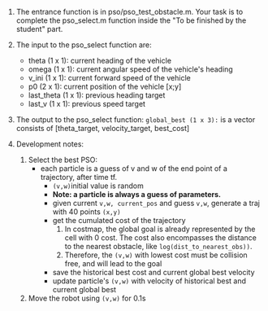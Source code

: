1. The entrance function is in pso/pso_test_obstacle.m. Your task is to complete the pso_select.m function inside the "To be finished by the student" part.

2. The input to the pso_select function are:
   - theta (1 x 1): current heading of the vehicle
   - omega (1 x 1): current angular speed of the vehicle's heading
   - v_ini (1 x 1): current forward speed of the vehicle
   - p0 (2 x 1): current position of the vehicle [x;y]
   - last_theta (1 x 1): previous heading target
   - last_v (1 x 1): previous speed target

3. The output to the pso_select function: ```global_best (1 x 3):``` is a vector consists of [theta_target, velocity_target, best_cost] 

4. Development notes: 
    1. Select the best PSO: 
        - each particle is a guess of v and w of the end point of a trajectory, after time tf. 
            - ```(v,w)```initial value is random 
            - **Note: a particle is always a guess of parameters.**
            - given current ```v,w, current_pos``` and guess ```v,w```, generate a traj with 40 points ```(x,y)``` 
            - get the cumulated cost of the trajectory
                1. In costmap, the global goal is already represented by the cell with 0 cost. The cost also encompasses the distance to the nearest obstacle, like ```log(dist_to_nearest_obs))```. 
                2. Therefore, the ```(v,w)``` with lowest cost must be collision free, and will lead to the goal
            - save the historical best cost and current global best velocity
            - update particle's ```(v,w)``` with velocity of historical best and current global best
    2. Move the robot using ```(v,w)``` for 0.1s



